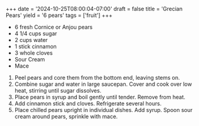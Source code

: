 +++
date = '2024-10-25T08:00:04-07:00'
draft = false
title = 'Grecian Pears'
yield = '6 pears'
tags = ['fruit']
+++

* 6 fresh Cornice or Anjou pears
* 4 1/4 cups sugar
* 2 cups water
* 1 stick cinnamon
* 3 whole cloves
* Sour Cream
* Mace

1. Peel pears and core them from the bottom end, leaving stems on.
2. Combine sugar and water in large saucepan. Cover and cook over low heat, stirring until sugar dissolves.
3. Place pears in syrup and boil gently until tender. Remove from heat.
4. Add cinnamon stick and cloves. Refrigerate several hours.
5. Place chilled pears upright in individual dishes. Add syrup. Spoon sour cream around pears, sprinkle with mace.
